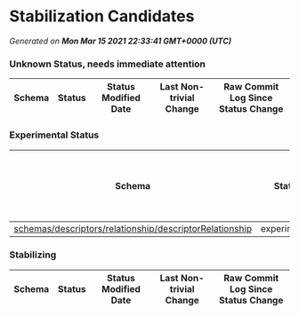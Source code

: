 # Stabilization Candidates

_Generated on **Mon Mar 15 2021 22:33:41 GMT+0000 (UTC)**_


### Unknown Status, needs immediate attention

|Schema|Status|Status Modified Date|Last Non-trivial Change|Raw Commit Log Since Status Change|
|------|------|--------------------|-----------------------|----------------------------------|


### Experimental Status

|Schema|Status|Status Modified Date|Last Non-trivial Change|Raw Commit Log Since Status Change|
|------|------|--------------------|-----------------------|----------------------------------|
|[schemas/descriptors/relationship/descriptorRelationship](schemas/descriptors/relationship/descriptorRelationship.schema.json)|experimental|23|23|[8ef33de](https://github.com/adobe/xdm/commit/8ef33dec908234e07fabf818b9907143a172803e "New generic descriptorRelationship")|


### Stabilizing

|Schema|Status|Status Modified Date|Last Non-trivial Change|Raw Commit Log Since Status Change|
|------|------|--------------------|-----------------------|----------------------------------|




